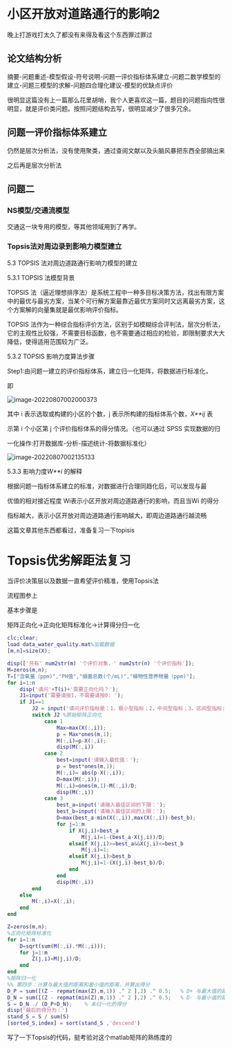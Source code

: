 # 小区开放对道路通行的影响2 

晚上打游戏打太久了都没有来得及看这个东西罪过罪过

## 论文结构分析

摘要-问题重述-模型假设-符号说明-问题一评价指标体系建立-问题二数学模型的建立-问题三模型的求解-问题四合理化建议-模型的优缺点评价



很明显这篇没有上一篇那么花里胡哨，我个人更喜欢这一篇，题目的问题指向性很明显，就是评价类问题。按照问题结构去写，很明显减少了很多冗余。



## 问题一评价指标体系建立

仍然是层次分析法，没有使用聚类，通过查阅文献以及头脑风暴把东西全部搞出来

之后再是层次分析法



## 问题二

### NS模型/交通流模型

交通这一块专用的模型，等其他领域用到了再学。

### Topsis法对周边录到影响力模型建立

5.3 TOPSIS 法对周边道路通行影响力模型的建立 

5.3.1 TOPSIS 法模型背景 

TOPSIS 法（逼近理想排序法）是系统工程中一种多目标决策方法，找出有限方案中的最优与最劣方案，当某个可行解方案最靠近最优方案同时又远离最劣方案，这个方案解的向量集就是最优影响评价指标。 

TOPSIS 法作为一种综合指标评价方法，区别于如模糊综合评判法，层次分析法，它的主观性比较强，不需要目标函数，也不需要通过相应的检验，即限制要求大大降低，使得适用范围较为广泛。



5.3.2 TOPSIS 影响力度算法步骤 

Step1:由问题一建立的评价指标体系，建立归一化矩阵，将数据进行标准化， 

即

<img src="https://vkceyugu.cdn.bspapp.com/VKCEYUGU-b790e041-47f2-42eb-9f76-f96f357fe4b9/f990bae6-e3a4-434d-af30-2a5795c5149e.png" alt="image-20220807002000373"  />

其中 i 表示选取或构建的小区的个数，j 表示所构建的指标体系个数，*X**ij* 表 

示第 i 个小区第 j 个评价指标体系的得分情况。（也可以通过 SPSS 实现数据的归 

一化操作:打开数据库-分析-描述统计-将数据标准化） 

![image-20220807002135133](https://vkceyugu.cdn.bspapp.com/VKCEYUGU-b790e041-47f2-42eb-9f76-f96f357fe4b9/f1c839df-0218-4677-a777-5cb596e8cc22.png)

5.3.3 影响力度*W**i* 的解释 

根据问题一指标体系建立的标准，对数据进行合理同趋化后，可以发现与最 

优值的相对接近程度 Wi表示小区开放对周边道路通行的影响，而且当Wi 的得分 

指标越大，表示小区开放对周边道路通行影响越大，即周边道路通行越流畅



这篇文章其他东西都看过，准备复习一下topisis

# Topsis优劣解距法复习

当评价决策层以及数据一直希望评价精准，使用Topsis法

流程图参上

基本步骤是

矩阵正向化->正向化矩阵标准化->计算得分归一化

```matlab
clc;clear;
load data_water_quality.mat%加载数据
[m,n]=size(X);

disp(['共有' num2str(m) '个评价对象，' num2str(n) '个评价指标']);
M=zeros(m,n);
T=["含氧量（ppm)","PH值","细菌总数(个/mL)","植物性营养物量（ppm)"];
for i=1:n
    disp('请问'+T(i)+'需要正向化吗？');
    J1=input('需要请按1，不需要请按0: ');
    if J1==1
        J2 = input('请问评价指标是：1，极小型指标；2，中间型指标；3，区间型指标: ');
        switch J2 %原始矩阵正向化
            case 1
                Max=max(X(:,i));
                p = Max*ones(m,1);
                M(:,i)=p-X(:,i);
                disp(M(:,i))
            case 2
                best=input('请输入最优值：');
                p = best*ones(m,1);
                M(:,i)= abs(p-X(:,i));
                D=max(M(:,i));
                M(:,i)=ones(m,1)-M(:,i)/D;
                disp(M(:,i))
            case 3
                best_a=input('请输入最佳区间的下限：');
                best_b=input('请输入最佳区间的上限：');
                D=max(best_a-min(X(:,i)),max(X(:,i))-best_b);
                for j=1:m
                    if X(j,i)<best_a
                        M(j,i)=1-(best_a-X(j,i))/D;
                    elseif X(j,i)>=best_a&&X(j,i)<=best_b
                        M(j,i)=1;
                    elseif X(j,i)>best_b
                        M(j,i)=1-(X(j,i)-best_b)/D;
                    end
                end
                disp(M(:,i))
        end
    else
        M(:,i)=X(:,i);
    end
end

Z=zeros(m,n);
%正向化矩阵标准化
for i=1:n
    D=sqrt(sum(M(:,i).*M(:,i)));
    for j=1:m
        Z(j,i)=M(j,i)/D;
    end
end
%矩阵归一化
%% 第四步：计算与最大值的距离和最小值的距离，并算出得分
D_P = sum([(Z - repmat(max(Z),m,1)) .^ 2 ],2) .^ 0.5;   % D+ 与最大值的距离向量
D_N = sum([(Z - repmat(min(Z),m,1)) .^ 2 ],2) .^ 0.5;   % D- 与最小值的距离向量
S = D_N ./ (D_P+D_N);    % 未归一化的得分
disp('最后的得分为：')
stand_S = S / sum(S)
[sorted_S,index] = sort(stand_S ,'descend')

```

写了一下Topsis的代码，挺考验对这个matlab矩阵的熟练度的